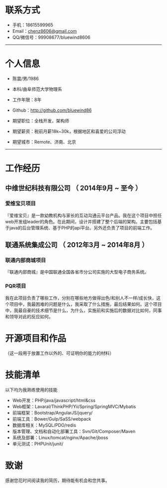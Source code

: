 # 联系方式

- 手机：18615599965
- Email：chenz8606@gmail.com 
- QQ/微信号：99908677/bluewind8606

---

# 个人信息

 - 陈震/男/1986
 - 本科/曲阜师范大学物理系 
 - 工作年限：8年
 - Github：http://github.com/bluewind86 

 - 期望职位：全栈开发，架构师
 - 期望薪资：税前月薪18k~30k，根据地区和喜爱的公司浮动
 - 期望城市：Remote、济南、北京

---

# 工作经历

## 中维世纪科技有限公司 （ 2014年9月 ~ 至今 ）

### 爱维宝贝项目 
『爱维宝贝』是一款幼教机构与家长的互动沟通云平台产品。我在这个项目中担任web开发组leader的角色。在此期间，设计并搭建了整个后端的架构。主要包括基于java的后台管理系统、基于PHP的api平台。另外还负责了项目的前端工作。
 
## 联通系统集成公司 （ 2012年3月 ~ 2014年8月 ）

### 联通内部商城项目 
『联通内部商城』是中国联通全国各省市分公司实施的大型电子商务系统。

### PQR项目 
我在此项目负责了哪些工作，分别在哪些地方做得出色/和别人不一样/成长快，这个项目中，我最困难的问题是什么，我采取了什么措施，最后结果如何。这个项目中，我最自豪的技术细节是什么，为什么，实施前和实施后的数据对比如何，同事和领导对此的反应如何。


# 开源项目和作品
（这一段用于放置工作以外的、可证明你的能力的材料）

# 技能清单

以下均为我熟练使用的技能

- Web开发：PHP/java/javascript/html&css
- Web框架：Lavaral/ThinkPHP/Yii/Spring/SpringMVC/Mybatis
- 前端框架：Bootstrap/AngularJS/jquery/
- 前端工具：Bower/Gulp/SaSS/webpack
- 数据库相关：MySQL/PDO/redis
- 版本管理、文档和自动化部署工具：Svn/Git/Composer/Maven
- 系统及部署：Linux/tomcat/nginx/Apache/jboss
- 单元测试：PHPUnit/junit/

# 致谢
感谢您花时间阅读我的简历，期待能有机会和您共事。
